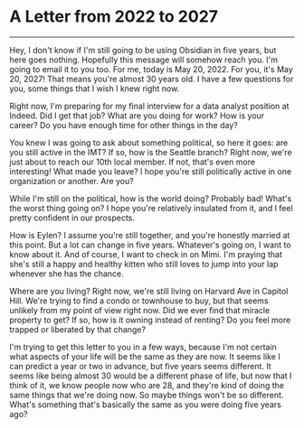 # A Letter from 2022 to 2027
---
Hey, I don't know if I'm still going to be using Obsidian in five years, but here goes nothing. Hopefully this message will somehow reach you. I'm going to email it to you too. For me, today is May 20, 2022. For you, it's May 20, 2027! That means you're almost 30 years old. I have a few questions for you, some things that I wish I knew right now. 

Right now, I'm preparing for my final interview for a data analyst position at Indeed. Did I get that job? What are you doing for work? How is your career? Do you have enough time for other things in the day?

You knew I was going to ask about something political, so here it goes: are you still active in the IMT? If so, how is the Seattle branch? Right now, we're just about to reach our 10th local member. If not, that's even more interesting! What made you leave? I hope you're still politically active in one organization or another. Are you?

While I'm still on the political, how is the world doing? Probably bad! What's the worst thing going on? I hope you're relatively insulated from it, and I feel pretty confident in our prospects. 

How is Eylen? I assume you're still together, and you're honestly married at this point. But a lot can change in five years. Whatever's going on, I want to know about it. And of course, I want to check in on Mimi. I'm praying that she's still a happy and healthy kitten who still loves to jump into your lap whenever she has the chance. 

Where are you living? Right now, we're still living on Harvard Ave in Capitol Hill. We're trying to find a condo or townhouse to buy, but that seems unlikely from my point of view right now. Did we ever find that miracle property to get? If so, how is it owning instead of renting? Do you feel more trapped or liberated by that change?

I'm trying to get this letter to you in a few ways, because I'm not certain what aspects of your life will be the same as they are now. It seems like I can predict a year or two in advance, but five years seems different. It seems like being almost 30 would be a different phase of life, but now that I think of it, we know people now who are 28, and they're kind of doing the same things that we're doing now. So maybe things won't be so different. What's something that's basically the same as you were doing five years ago?